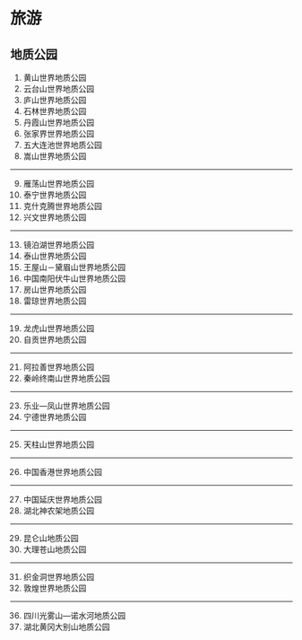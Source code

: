 # 旅游
## 地质公园
1. 黄山世界地质公园
2. 云台山世界地质公园
3. 庐山世界地质公园
4. 石林世界地质公园
5. 丹霞山世界地质公园
6. 张家界世界地质公园
7. 五大连池世界地质公园
8. 嵩山世界地质公园
---
9. 雁荡山世界地质公园
10. 泰宁世界地质公园
11. 克什克腾世界地质公园
12. 兴文世界地质公园
---
13. 镜泊湖世界地质公园
14. 泰山世界地质公园
15. 王屋山－黛眉山世界地质公园
16. 中国南阳伏牛山世界地质公园
17. 房山世界地质公园
18. 雷琼世界地质公园
---
19. 龙虎山世界地质公园
20. 自贡世界地质公园
---
21. 阿拉善世界地质公园
22. 秦岭终南山世界地质公园
---
23. 乐业—凤山世界地质公园
24. 宁德世界地质公园
---
25. 天柱山世界地质公园
---
26. 中国香港世界地质公园
---
27. 中国延庆世界地质公园
28. 湖北神农架地质公园
---
29. 昆仑山地质公园
30. 大理苍山地质公园
---
31. 织金洞世界地质公园
32. 敦煌世界地质公园
---
36. 四川光雾山—诺水河地质公园
37. 湖北黄冈大别山地质公园
